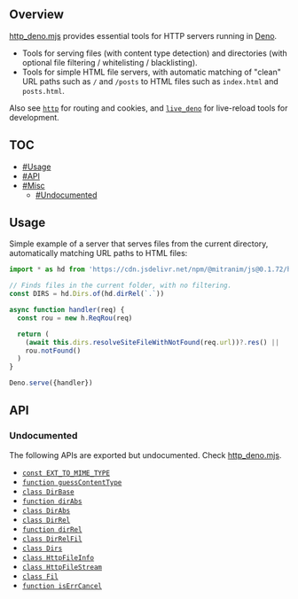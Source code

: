 ## Overview

[http_deno.mjs](../http_deno.mjs) provides essential tools for HTTP servers running in [Deno](https://deno.land).

* Tools for serving files (with content type detection) and directories (with optional file filtering / whitelisting / blacklisting).
* Tools for simple HTML file servers, with automatic matching of "clean" URL paths such as `/` and `/posts` to HTML files such as `index.html` and `posts.html`.

Also see [`http`](http_readme.md) for routing and cookies, and [`live_deno`](live_deno_readme.md) for live-reload tools for development.

## TOC

* [#Usage](#usage)
* [#API](#api)
* [#Misc](#misc)
  * [#Undocumented](#undocumented)

## Usage

Simple example of a server that serves files from the current directory, automatically matching URL paths to HTML files:

```js
import * as hd from 'https://cdn.jsdelivr.net/npm/@mitranim/js@0.1.72/http_deno.mjs'

// Finds files in the current folder, with no filtering.
const DIRS = hd.Dirs.of(hd.dirRel(`.`))

async function handler(req) {
  const rou = new h.ReqRou(req)

  return (
    (await this.dirs.resolveSiteFileWithNotFound(req.url))?.res() ||
    rou.notFound()
  )
}

Deno.serve({handler})
```

## API

### Undocumented

The following APIs are exported but undocumented. Check [http_deno.mjs](../http_deno.mjs).

  * [`const EXT_TO_MIME_TYPE`](../http_deno.mjs#L11)
  * [`function guessContentType`](../http_deno.mjs#L33)
  * [`class DirBase`](../http_deno.mjs#L35)
  * [`function dirAbs`](../http_deno.mjs#L70)
  * [`class DirAbs`](../http_deno.mjs#L72)
  * [`class DirRel`](../http_deno.mjs#L85)
  * [`function dirRel`](../http_deno.mjs#L104)
  * [`class DirRelFil`](../http_deno.mjs#L107)
  * [`class Dirs`](../http_deno.mjs#L119)
  * [`class HttpFileInfo`](../http_deno.mjs#L164)
  * [`class HttpFileStream`](../http_deno.mjs#L180)
  * [`class Fil`](../http_deno.mjs#L212)
  * [`function isErrCancel`](../http_deno.mjs#L222)
